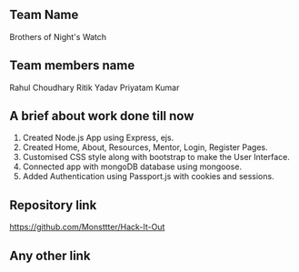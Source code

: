 ## Team Name
Brothers of Night's Watch

## Team members name
Rahul Choudhary
Ritik Yadav
Priyatam Kumar

## A brief about work done till now
1. Created Node.js App using Express, ejs.
2. Created Home, About, Resources, Mentor, Login, Register Pages.
3. Customised CSS style along with bootstrap to make the User Interface.
4. Connected app with mongoDB database using mongoose.
5. Added Authentication using Passport.js with cookies and sessions.

## Repository link
https://github.com/Monsttter/Hack-It-Out

## Any other link
